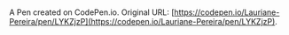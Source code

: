 # 

A Pen created on CodePen.io. Original URL: [https://codepen.io/Lauriane-Pereira/pen/LYKZjzP](https://codepen.io/Lauriane-Pereira/pen/LYKZjzP).

